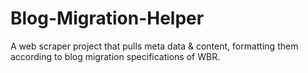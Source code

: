 # Blog-Migration-Helper
A web scraper project that pulls meta data &amp; content, formatting them according to blog migration specifications of WBR.
